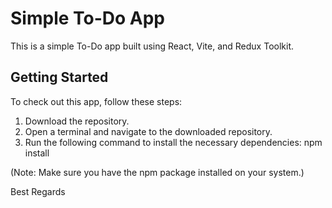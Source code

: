 # Simple To-Do App

This is a simple To-Do app built using React, Vite, and Redux Toolkit.

## Getting Started

To check out this app, follow these steps:

1. Download the repository.
2. Open a terminal and navigate to the downloaded repository.
3. Run the following command to install the necessary dependencies:  npm install

(Note: Make sure you have the npm package installed on your system.)

Best Regards
